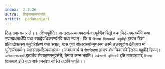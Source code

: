 ```yaml
---
index:  2.2.26
sutra:  दिङ्नामान्यन्तराले
vritti:  padamanjari
---
```


दिङ्नामान्यन्तराले।। दक्षिणपूर्वेति। अन्तरालस्यान्यपदार्थत्वात्पूर्वणैव सिद्धे वचनमिदं त्वमत्वर्थेपि यथा स्यात्प्रथमार्थेपि यथा स्याद्वैयधिकरण्येऽपि यथा स्यात्। किं च `विभाषा दिक्समासे बहुव्रीहौ` इत्यत्र दिशां प्रतिपदोक्तस्य बहुव्रीहेर्ग्रहर्ण यथा स्यात्, यास पूर्वा सोत्तरास्योन्मुग्धस्य तस्मै उत्तरपूर्वाय देहीत्यत्र मा भूदित्येवमर्थः। अतस्तदर्थोऽप्ययमारम्भः। कबभावार्थं च `शेषाद्विभाषा` इत्यत्र शेषाधिकारविहितस्य बहुव्रीहेर्ग्रहणम्। `अनेकमन्यपदार्थे` इत्यत्रैव शेषग्रहणमनुवर्त्तते, तेनात्र कम्न भवति। `सर्वनाम्नो वृत्तिमात्रे` इति मात्रग्रहणाद् `विभाषा दिक्समासे` इति यदा सर्वनामसंज्ञा नास्ति तदापि भवति।।
